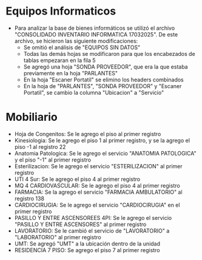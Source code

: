 # Equipos Informaticos

- Para analizar la base de bienes informáticos se utilizó el archivo "CONSOLIDADO INVENTARIO INFORMATICA 17032025". De este archivo, se hicieron las siguiente modificaciones:
  - Se omitió el análisis de "EQUIPOS SIN DATOS"
  - Todas las demás hojas se modificaron para que los encabezados de tablas empezaran en la fila 5
  - Se agregó una hoja "SONDA PROVEEDOR", que era la que estaba previamente en la hoja "PARLANTES"
  - En la hoja "Escaner Portatil" se elimino los headers combinados
  - En la hoja de "PARLANTES", "SONDA PROVEEDOR" y "Escaner Portatil", se cambio la columna "Ubicacion" a "Servicio"

# Mobiliario

- Hoja de Congenitos: Se le agrego el piso al primer registro
- Kinesiologia: Se le agrego el piso 1 al primer registro, y se la agrego el piso -1 al registro 22
- Anatomia Patologica: Se le agrego el servicio "ANATOMIA PATOLOGICA" y el piso "-1" al primer registro
- Esterilizacion: Se le agrego el servicio "ESTERILIZACION" al primer registro
- UTI 4 Sur: Se le agrego el piso 4 al primer registro
- MQ 4 CARDIOVASCULAR: Se le agrego el piso 4 al primer registro
- FARMACIA: Se la agrego el servicio "FARMACIA AMBULATORIO" al registro 138
- CARDIOCIRUGIA: Se le agrego el servicio "CARDIOCIRUGIA" en el primer registro
- PASILLO Y ENTRE ASCENSOREES 4PI: Se le agrego el servicio "PASILLO Y ENTRE ASCENSORES" al primer registro
- LAVORATORIO: Se le cambió el servicio de "LAVORATORIO" a "LABORATORIO" al primer registro
- UMT: Se agregó "UMT" a la ubicación dentro de la unidad
- RESIDENCIA 7 PISO: Se agrego el piso 7 al primer registro
